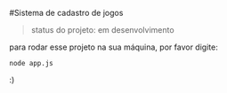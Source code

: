 #Sistema de cadastro de jogos</h1>

>status do projeto: em desenvolvimento

para rodar esse projeto na sua máquina, por favor digite:

```
node app.js
```

:)
